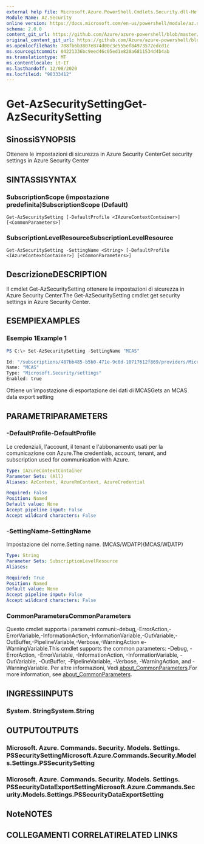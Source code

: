 ```yaml
---
external help file: Microsoft.Azure.PowerShell.Cmdlets.Security.dll-Help.xml
Module Name: Az.Security
online version: https://docs.microsoft.com/en-us/powershell/module/az.security/Get-AzSecuritySetting
schema: 2.0.0
content_git_url: https://github.com/Azure/azure-powershell/blob/master/src/Security/Security/help/Get-AzSecuritySetting.md
original_content_git_url: https://github.com/Azure/azure-powershell/blob/master/src/Security/Security/help/Get-AzSecuritySetting.md
ms.openlocfilehash: 708fb6b3807e874d00c3e555ef84973572edcd1c
ms.sourcegitcommit: 04221336bc9eed46c05ed1e828a6811534d4b4ab
ms.translationtype: MT
ms.contentlocale: it-IT
ms.lasthandoff: 12/08/2020
ms.locfileid: "98333412"
---
```

# <span data-ttu-id="9d61b-101">Get-AzSecuritySetting</span><span class="sxs-lookup"><span data-stu-id="9d61b-101">Get-AzSecuritySetting</span></span>

## <span data-ttu-id="9d61b-102">Sinossi</span><span class="sxs-lookup"><span data-stu-id="9d61b-102">SYNOPSIS</span></span>
<span data-ttu-id="9d61b-103">Ottenere le impostazioni di sicurezza in Azure Security Center</span><span class="sxs-lookup"><span data-stu-id="9d61b-103">Get security settings in Azure Security Center</span></span>

## <span data-ttu-id="9d61b-104">SINTASSI</span><span class="sxs-lookup"><span data-stu-id="9d61b-104">SYNTAX</span></span>

### <span data-ttu-id="9d61b-105">SubscriptionScope (impostazione predefinita)</span><span class="sxs-lookup"><span data-stu-id="9d61b-105">SubscriptionScope (Default)</span></span>
```
Get-AzSecuritySetting [-DefaultProfile <IAzureContextContainer>] [<CommonParameters>]
```

### <span data-ttu-id="9d61b-106">SubscriptionLevelResource</span><span class="sxs-lookup"><span data-stu-id="9d61b-106">SubscriptionLevelResource</span></span>
```
Get-AzSecuritySetting -SettingName <String> [-DefaultProfile <IAzureContextContainer>] [<CommonParameters>]
```

## <span data-ttu-id="9d61b-107">Descrizione</span><span class="sxs-lookup"><span data-stu-id="9d61b-107">DESCRIPTION</span></span>
<span data-ttu-id="9d61b-108">Il cmdlet Get-AzSecuritySetting ottenere le impostazioni di sicurezza in Azure Security Center.</span><span class="sxs-lookup"><span data-stu-id="9d61b-108">The Get-AzSecuritySetting cmdlet get security settings in Azure Security Center.</span></span>

## <span data-ttu-id="9d61b-109">ESEMPI</span><span class="sxs-lookup"><span data-stu-id="9d61b-109">EXAMPLES</span></span>

### <span data-ttu-id="9d61b-110">Esempio 1</span><span class="sxs-lookup"><span data-stu-id="9d61b-110">Example 1</span></span>
```powershell
PS C:\> Set-AzSecuritySetting -SettingName "MCAS"

Id: "/subscriptions/487bb485-b5b0-471e-9c0d-10717612f869/providers/Microsoft.Security/settings/MCAS"
Name: "MCAS"
Type: "Microsoft.Security/settings"
Enabled: true
```

<span data-ttu-id="9d61b-111">Ottiene un'impostazione di esportazione dei dati di MCAS</span><span class="sxs-lookup"><span data-stu-id="9d61b-111">Gets an MCAS data export setting</span></span>   

## <span data-ttu-id="9d61b-112">PARAMETRI</span><span class="sxs-lookup"><span data-stu-id="9d61b-112">PARAMETERS</span></span>

### <span data-ttu-id="9d61b-113">-DefaultProfile</span><span class="sxs-lookup"><span data-stu-id="9d61b-113">-DefaultProfile</span></span>
<span data-ttu-id="9d61b-114">Le credenziali, l'account, il tenant e l'abbonamento usati per la comunicazione con Azure.</span><span class="sxs-lookup"><span data-stu-id="9d61b-114">The credentials, account, tenant, and subscription used for communication with Azure.</span></span>

```yaml
Type: IAzureContextContainer
Parameter Sets: (All)
Aliases: AzContext, AzureRmContext, AzureCredential

Required: False
Position: Named
Default value: None
Accept pipeline input: False
Accept wildcard characters: False
```

### <span data-ttu-id="9d61b-115">-SettingName</span><span class="sxs-lookup"><span data-stu-id="9d61b-115">-SettingName</span></span>
<span data-ttu-id="9d61b-116">Impostazione del nome.</span><span class="sxs-lookup"><span data-stu-id="9d61b-116">Setting name.</span></span> <span data-ttu-id="9d61b-117">(MCAS/WDATP)</span><span class="sxs-lookup"><span data-stu-id="9d61b-117">(MCAS/WDATP)</span></span>

```yaml
Type: String
Parameter Sets: SubscriptionLevelResource
Aliases:

Required: True
Position: Named
Default value: None
Accept pipeline input: False
Accept wildcard characters: False
```

### <span data-ttu-id="9d61b-118">CommonParameters</span><span class="sxs-lookup"><span data-stu-id="9d61b-118">CommonParameters</span></span>
<span data-ttu-id="9d61b-119">Questo cmdlet supporta i parametri comuni:-debug,-ErrorAction,-ErrorVariable,-InformationAction,-InformationVariable,-OutVariable,-OutBuffer,-PipelineVariable,-Verbose,-WarningAction e-WarningVariable.</span><span class="sxs-lookup"><span data-stu-id="9d61b-119">This cmdlet supports the common parameters: -Debug, -ErrorAction, -ErrorVariable, -InformationAction, -InformationVariable, -OutVariable, -OutBuffer, -PipelineVariable, -Verbose, -WarningAction, and -WarningVariable.</span></span> <span data-ttu-id="9d61b-120">Per altre informazioni, Vedi [about_CommonParameters](http://go.microsoft.com/fwlink/?LinkID=113216).</span><span class="sxs-lookup"><span data-stu-id="9d61b-120">For more information, see [about_CommonParameters](http://go.microsoft.com/fwlink/?LinkID=113216).</span></span>

## <span data-ttu-id="9d61b-121">INGRESSI</span><span class="sxs-lookup"><span data-stu-id="9d61b-121">INPUTS</span></span>

### <span data-ttu-id="9d61b-122">System. String</span><span class="sxs-lookup"><span data-stu-id="9d61b-122">System.String</span></span>

## <span data-ttu-id="9d61b-123">OUTPUT</span><span class="sxs-lookup"><span data-stu-id="9d61b-123">OUTPUTS</span></span>

### <span data-ttu-id="9d61b-124">Microsoft. Azure. Commands. Security. Models. Settings. PSSecuritySetting</span><span class="sxs-lookup"><span data-stu-id="9d61b-124">Microsoft.Azure.Commands.Security.Models.Settings.PSSecuritySetting</span></span>
### <span data-ttu-id="9d61b-125">Microsoft. Azure. Commands. Security. Models. Settings. PSSecurityDataExportSetting</span><span class="sxs-lookup"><span data-stu-id="9d61b-125">Microsoft.Azure.Commands.Security.Models.Settings.PSSecurityDataExportSetting</span></span>

## <span data-ttu-id="9d61b-126">Note</span><span class="sxs-lookup"><span data-stu-id="9d61b-126">NOTES</span></span>

## <span data-ttu-id="9d61b-127">COLLEGAMENTI CORRELATI</span><span class="sxs-lookup"><span data-stu-id="9d61b-127">RELATED LINKS</span></span>
